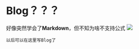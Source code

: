 Blog？？？
====
好像突然学会了**Markdown**，但不知为啥不支持公式 <img src="http://www.forkosh.com/mathtex.cgi? \int_{0}^{T}\sigma^2_tdt">

```
以后可以在这里写Blog了
```


